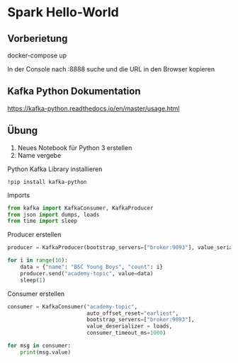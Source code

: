 # Spark Hello-World

## Vorberietung
docker-compose up

In der Console nach :8888 suche und die URL in den Browser kopieren

## Kafka Python Dokumentation
https://kafka-python.readthedocs.io/en/master/usage.html

## Übung
1. Neues Notebook für Python 3 erstellen
2. Name vergebe

Python Kafka Library installieren
```
!pip install kafka-python
```

Imports
```python
from kafka import KafkaConsumer, KafkaProducer
from json import dumps, loads
from time import sleep
```

Producer erstellen
```python
producer = KafkaProducer(bootstrap_servers=["broker:9093"], value_serializer=lambda x: dumps(x).encode('utf-8'))

for i in range(10):
    data = {"name": "BSC Young Boys", "count": i}
    producer.send("academy-topic", value=data)
    sleep(1)
```

Consumer erstellen
```python
consumer = KafkaConsumer("academy-topic", 
                         auto_offset_reset="earliest",
                         bootstrap_servers=["broker:9093"], 
                         value_deserializer = loads,
                         consumer_timeout_ms=1000)

for msg in consumer:
    print(msg.value)
```